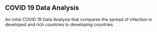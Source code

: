 ## COVID 19 Data Analysis
An inital COVID 19 Data Analysis that compares the spread of infection in developed and rich countries to developing countries.
